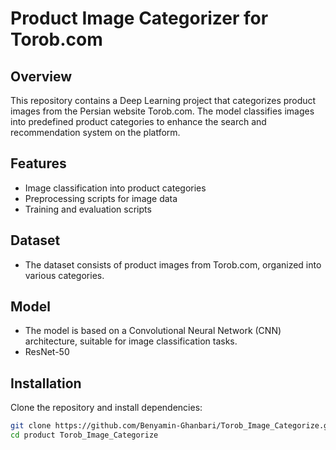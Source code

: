 # Product Image Categorizer for Torob.com

## Overview
This repository contains a Deep Learning project that categorizes product images from the Persian  website Torob.com. The model classifies images into predefined product categories to enhance the search and recommendation system on the platform.

## Features
- Image classification into product categories
- Preprocessing scripts for image data
- Training and evaluation scripts

## Dataset
- The dataset consists of product images from Torob.com, organized into various categories. 

## Model
- The model is based on a Convolutional Neural Network (CNN) architecture, suitable for image classification tasks.
- ResNet-50 

## Installation
Clone the repository and install dependencies:

```bash
git clone https://github.com/Benyamin-Ghanbari/Torob_Image_Categorize.git
cd product Torob_Image_Categorize
